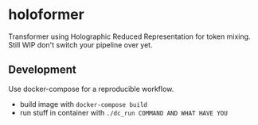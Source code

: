 holoformer
==========
Transformer using Holographic Reduced Representation for token mixing.
Still WIP don't switch your pipeline over yet.

Development
-----------
Use docker-compose for a reproducible workflow.
 * build image with `docker-compose build`
 * run stuff in container with `./dc_run COMMAND AND WHAT HAVE YOU`
